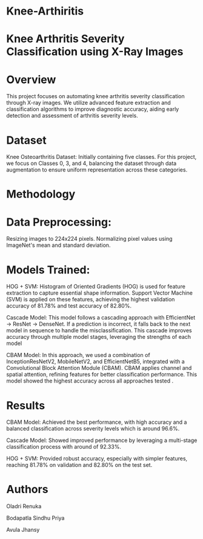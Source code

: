 # Knee-Arthiritis
# Knee Arthritis Severity Classification using X-Ray Images
# Overview
This project focuses on automating knee arthritis severity classification through X-ray images. We utilize advanced feature extraction and classification algorithms to improve diagnostic accuracy, aiding early detection and assessment of arthritis severity levels.

# Dataset
Knee Osteoarthritis Dataset: Initially containing five classes. For this project, we focus on Classes 0, 3, and 4, balancing the dataset through data augmentation to ensure uniform representation across these categories.

# Methodology
# Data Preprocessing:
Resizing images to 224x224 pixels.
Normalizing pixel values using ImageNet's mean and standard deviation.

# Models Trained:
HOG + SVM: Histogram of Oriented Gradients (HOG) is used for feature extraction to capture essential shape information. Support Vector Machine (SVM) is applied on these features, achieving the highest validation accuracy of 81.78% and test accuracy of 82.80%.

Cascade Model: This model follows a cascading approach with EfficientNet -> ResNet -> DenseNet. If a prediction is incorrect, it falls back to the next model in sequence to handle the misclassification. This cascade improves accuracy through multiple model stages, leveraging the strengths of each model 

CBAM Model: In this approach, we used a combination of InceptionResNetV2, MobileNetV2, and EfficientNetB5, integrated with a Convolutional Block Attention Module (CBAM). CBAM applies channel and spatial attention, refining features for better classification performance. This model showed the highest accuracy across all approaches tested .

# Results
CBAM Model: Achieved the best performance, with high accuracy and a balanced classification across severity levels which is around 96.6%.

Cascade Model: Showed improved performance by leveraging a multi-stage classification process with around of 92.33%.

HOG + SVM: Provided robust accuracy, especially with simpler features, reaching 81.78% on validation and 82.80% on the test set.


# Authors
Oladri Renuka

Bodapatla Sindhu Priya

Avula Jhansy
